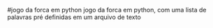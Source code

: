 #jogo da forca em python
jogo da forca em python, com uma lista de palavras pré definidas em um arquivo de texto
